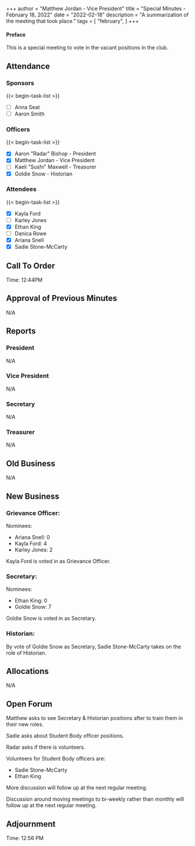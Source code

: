 +++
author = "Matthew Jordan - Vice President"
title = "Special Minutes - February 18, 2022"
date = "2022-02-18"
description = "A summarization of the meeting that took place."
tags = [
    "february",
]
+++

#### Preface
This is a special meeting to vote in the vacant positions in the club.

## Attendance
  ### Sponsors
  {{< begin-task-list >}}
  - [ ] Anna Seat
  - [ ] Aaron Smith
  ### Officers
  {{< begin-task-list >}}
  - [x] Aaron "Radar" Bishop - President
  - [x] Matthew Jordan - Vice President
  - [ ] Kaeli "Sushi" Maxwell - Treasurer
  - [x] Goldie Snow - Historian
  ### Attendees
  {{< begin-task-list >}}
  - [x] Kayla Ford
  - [ ] Karley Jones
  - [x] Ethan King
  - [ ] Danica Rowe
  - [x] Ariana Snell
  - [x] Sadie Stone-McCarty

## Call To Order
Time: 12:44PM

## Approval of Previous Minutes
N/A

## Reports
### President
N/A
### Vice President
N/A
### Secretary
N/A
### Treasurer
N/A
## Old Business
N/A
## New Business
### Grievance Officer:
Nominees:
  - Ariana Snell: 0
  - Kayla Ford: 4
  - Karley Jones: 2

Kayla Ford is voted in as Grievance Officer.

### Secretary:
Nominees:
  - Ethan King: 0
  - Goldie Snow: 7

Goldie Snow is voted in as Secretary.

### Historian:
By vote of Goldie Snow as Secretary, Sadie Stone-McCarty takes on the role of Historian.

## Allocations
N/A

## Open Forum

Matthew asks to see Secretary & Historian positions after to train them in their new roles.

Sadie asks about Student Body officer positions.

Radar asks if there is volunteers.

Volunteers for Student Body officers are:
  - Sadie Stone-McCarty
  - Ethan King

More discussion will follow up at the next regular meeting.

Discussion around moving meetings to bi-weekly rather than monthly will follow up at the next regular meeting.

## Adjournment
Time: 12:56 PM